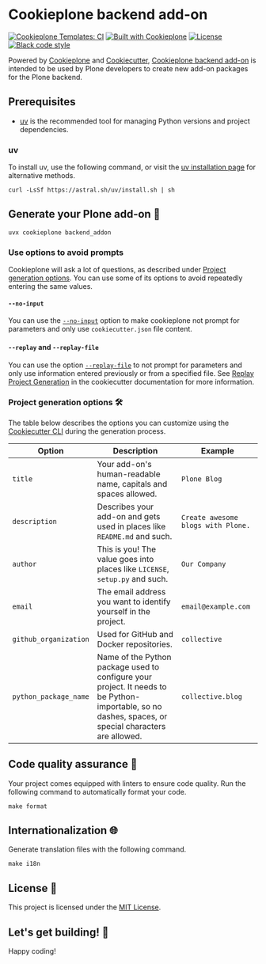 # Cookieplone backend add-on

[![Cookieplone Templates: CI](https://github.com/plone/cookieplone-templates/actions/workflows/main.yml/badge.svg)](https://github.com/plone/cookieplone-templates/blob/main/.github/workflows/main.yml)
[![Built with Cookieplone](https://img.shields.io/badge/built%20with-Cookiecutter-ff69b4.svg?logo=cookiecutter)](https://github.com/plone/cookieplone-templates/)
[![License](https://img.shields.io/github/license/plone/cookieplone-templates)](../../../LICENSE)
[![Black code style](https://img.shields.io/badge/code%20style-black-000000.svg)](https://github.com/psf/black)

Powered by [Cookieplone](https://github.com/plone/cookieplone) and [Cookiecutter](https://github.com/cookiecutter/cookiecutter), [Cookieplone backend add-on](https://github.com/plone/cookieplone-templates/tree/main/templates/add-ons/backend) is intended to be used by Plone developers to create new add-on packages for the Plone backend.


## Prerequisites

-   [uv](https://docs.astral.sh/uv/) is the recommended tool for managing Python versions and project dependencies.


### uv

To install uv, use the following command, or visit the [uv installation page](https://docs.astral.sh/uv/getting-started/installation/) for alternative methods.

```shell
curl -LsSf https://astral.sh/uv/install.sh | sh
```


## Generate your Plone add-on 🎉

```shell
uvx cookieplone backend_addon
```


### Use options to avoid prompts

Cookieplone will ask a lot of questions, as described under [Project generation options](#project-generation-options).
You can use some of its options to avoid repeatedly entering the same values.


#### `--no-input`

You can use the [`--no-input`](https://cookiecutter.readthedocs.io/en/latest/cli_options.html#cmdoption-cookiecutter-no-input) option to make cookieplone not prompt for parameters and only use `cookiecutter.json` file content.


#### `--replay` and `--replay-file`

You can use the option [`--replay-file`](https://cookiecutter.readthedocs.io/en/latest/cli_options.html#cmdoption-cookiecutter-replay-file) to not prompt for parameters and only use information entered previously or from a specified file.
See [Replay Project Generation](https://cookiecutter.readthedocs.io/en/latest/advanced/replay.html) in the cookiecutter documentation for more information.


### Project generation options 🛠️

The table below describes the options you can customize using the [Cookiecutter CLI](https://github.com/cookiecutter/cookiecutter) during the generation process.

| Option                | Description                                                                                                                                           | Example                            |
|-----------------------|-------------------------------------------------------------------------------------------------------------------------------------------------------|------------------------------------|
| `title`               | Your add-on's human-readable name, capitals and spaces allowed.                                                                                       | `Plone Blog`                       |
| `description`         | Describes your add-on and gets used in places like `README.md` and such.                                                                              | `Create awesome blogs with Plone.` |
| `author`              | This is you! The value goes into places like `LICENSE`, `setup.py` and such.                                                                          | `Our Company`                      |
| `email`               | The email address you want to identify yourself in the project.                                                                                       | `email@example.com`                |
| `github_organization` | Used for GitHub and Docker repositories.                                                                                                              | `collective`                       |
| `python_package_name` | Name of the Python package used to configure your project. It needs to be Python-importable, so no dashes, spaces, or special characters are allowed. | `collective.blog`                  |


## Code quality assurance 🧐

Your project comes equipped with linters to ensure code quality.
Run the following command to automatically format your code.

```shell
make format
```


## Internationalization 🌐

Generate translation files with the following command.

```shell
make i18n
```


## License 📜

This project is licensed under the [MIT License](/LICENSE).


## Let's get building! 🚀

Happy coding!
